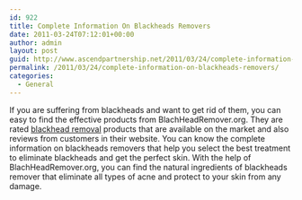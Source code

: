```yaml
---
id: 922
title: Complete Information On Blackheads Removers
date: 2011-03-24T07:12:01+00:00
author: admin
layout: post
guid: http://www.ascendpartnership.net/2011/03/24/complete-information-on-blackheads-removers/
permalink: /2011/03/24/complete-information-on-blackheads-removers/
categories:
  - General
---
```

If you are suffering from blackheads and want to get rid of them, you can easy to find the effective products from BlachHeadRemover.org. They are rated [blackhead removal](http://www.blackheadremover.org/) products that are available on the market and also reviews from customers in their website. You can know the complete information on blackheads removers that help you select the best treatment to eliminate blackheads and get the perfect skin. With the help of BlachHeadRemover.org, you can find the natural ingredients of blackheads remover that eliminate all types of acne and protect to your skin from any damage.